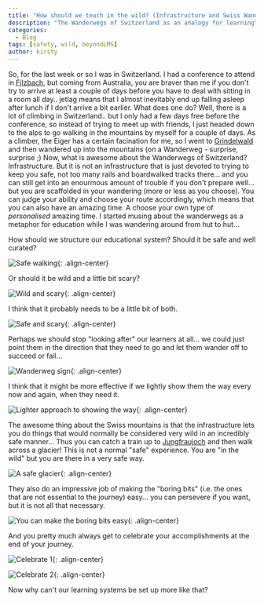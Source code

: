 ```yaml
---
title: "How should we teach in the wild? (Infrastructure and Swiss Wanderwegs)"
description: "The Wanderwegs of Switzerland as an analogy for learning"
categories:
  - Blog
tags: [safety, wild, beyondLMS]
author: kirsty
---
```


So, for the last week or so I was in Switzerland. I had a conference to attend in <a href="https://en.wikipedia.org/wiki/Filzbach">Filzbach</a>, but coming from Australia, you are braver than me if you don't try to arrive at least a couple of days before you have to deal with sitting in a room all day.. jetlag means that I almost inevitably end up falling asleep after lunch if I don't arrive a bit earlier. What does one do? Well, there is a lot of climbing in Switzerland.. but I only had a few days free before the conference, so instead of trying to meet up with friends, I just headed down to the alps to go walking in the mountains by myself for a couple of days. As a climber, the Eiger has a certain facination for me, so I went to <a href="http://grindelwald.ch/">Grindelwald</a> and then wandered up into the mountains (on a Wanderweg - surprise, surprise ;) Now, what is awesome about the Wanderwegs of Switzerland? Infrastructure. But it is not an infrastructure that is just devoted to trying to keep you safe, not too many rails and boardwalked tracks there... and you can still get into an enourmous amount of trouble if you don't prepare well... but you are scaffolded in your wandering (more or less as you choose). You can judge your ability and choose your route accordingly, which means that you can also have an amazing time. A choose your own type of <i>personalised</i> amazing time. I started musing about the wanderwegs as a metaphor for education while I was wandering around from hut to hut...

How should we structure our educational system? Should it be safe and well curated?

![Safe walking]({{site.baseurl}}/assets/images/safe.jpg){: .align-center}

Or should it be wild and a little bit scary?

![Wild and scary]({{site.baseurl}}/assets/images/wildScary.jpg){: .align-center}

I think that it probably needs to be a little bit of both.

![Safe and scary]({{site.baseurl}}/assets/images/safeScary.jpg){: .align-center}

Perhaps we should stop "looking after" our learners at all... we could just point them in the direction that they need to go and let them wander off to succeed or fail...

![Wanderweg sign]({{site.baseurl}}/assets/images/wanderwegSign.jpg){: .align-center}

I think that it might be more effective if we lightly show them the way every now and again, when they need it.

![Lighter approach to showing the way]({{site.baseurl}}/assets/images/showWay.jpg){: .align-center}

The awesome thing about the Swiss mountains is that the infrastructure lets you do things that would normally be considered very wild in an incredibly safe manner... Thus you can catch a train up to <a href="http://www.jungfrau.ch/en/quick-navigation/top-of-europe/all-information/">Jungfraujoch</a> and then walk across a glacier! This is not a normal "safe" experience. You are "in the wild" but you are there in a very safe way.

![A safe glacier]({{site.baseurl}}/assets/images/safeGlacier.jpg){: .align-center}

They also do an impressive job of making the "boring bits" (i.e. the ones that are not essential to the journey) easy... you can persevere if you want, but it is not all that necessary.

![You can make the boring bits easy]({{site.baseurl}}/assets/images/boringBitsEasy.jpg){: .align-center}

And you pretty much always get to celebrate your accomplishments at the end of your journey.

![Celebrate 1]({{site.baseurl}}/assets/images/celebrateAccomplishment1.jpg){: .align-center}

![Celebrate 2]({{site.baseurl}}/assets/images/celebrateAccomplishment2.jpg){: .align-center}

Now why can't our learning systems be set up more like that?
